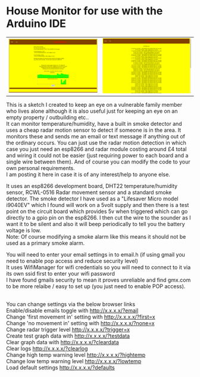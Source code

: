 <h1>House Monitor for use with the Arduino IDE</h1>

<table><tr>
  <td><img src="/screengrab.png"></td>
  <td><img src="/screengrab-log.png"></td>
</tr></table>   

This is a sketch I created to keep an eye on a vulnerable family member who lives alone although it is also useful just for keeping an eye on an empty property / outbuilding etc..  
It can monitor temperature/humidity, have a built in smoke detector and uses a cheap radar motion sensor to detect if someone is in the area.  It monitors these and sends me an email or text message if anything out of the ordinary occurs.
You can just use the radar motion detection in which case you just need an esp8266 and radar module costing around £4 total and wiring it could not be easier (just requiring power to each board and a single wire between them).  And of course you can modify the code to your own personal requirements.
<br>I am posting it here in case it is of any interest/help to anyone else.

It uses an esp8266 development board, DHT22 temperature/humidity sensor, RCWL-0516 Radar movement sensor and a standard smoke detector.
The smoke detector I have used as a "Lifesaver Micro model i9040EV" which I found will work on a 5volt supply and then there is a test point on the circuit board which provides 5v when triggered which can go directly to a gpio pin on the esp8266.  I then cut the wire to the sounder as I want it to be silent and also it will beep periodically to tell you the battery voltage is low.
<br>Note: Of course modifying a smoke alarm like this means it should not be used as a primary smoke alarm.

You will need to enter your email settings in to email.h (if using gmail you need to enable pop access and reduce security level)
<br>It uses WifiManager for wifi credentials so you will need to connect to it via its own ssid first to enter your wifi password
<br>I have found gmails security to mean it proves unreliable and find gmx.com to be more relaibe / easy to set up (you just need to enable POP access).


<br>You can change settings via the below browser links
<br>  Enable/disable emails toggle with        http://x.x.x.x/?email
<br>  Change 'first movement in' setting with  http://x.x.x.x/?first=x
<br>  Change 'no movement in' setting with     http://x.x.x.x/?none=x
<br>  Change radar trigger level               http://x.x.x.x/?trigger=x
<br>  Create test graph data with              http://x.x.x.x/?testdata
<br>  Clear graph data with                    http://x.x.x.x/?cleardata
<br>  Clear logs                               http://x.x.x.x/?clearlog
<br>  Change high temp warning level           http://x.x.x.x/?hightemp
<br>  Change low temp warning level            http://x.x.x.x/?lowtemp
<br>  Load default settings                    http://x.x.x.x/?defaults

